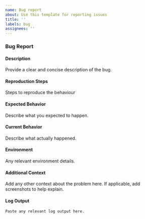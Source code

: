```yaml
---
name: Bug report
about: Use this template for reporting issues
title: ''
labels: bug
assignees: ''
---
```


### Bug Report

#### Description

Provide a clear and concise description of the bug.

#### Reproduction Steps

Steps to reproduce the behaviour

#### Expected Behavior

Describe what you expected to happen.

#### Current Behavior

Describe what actually happened.

#### Environment

Any relevant environment details.

#### Additional Context

Add any other context about the problem here. If applicable, add screenshots to help explain.

#### Log Output

```
Paste any relevant log output here.
```
